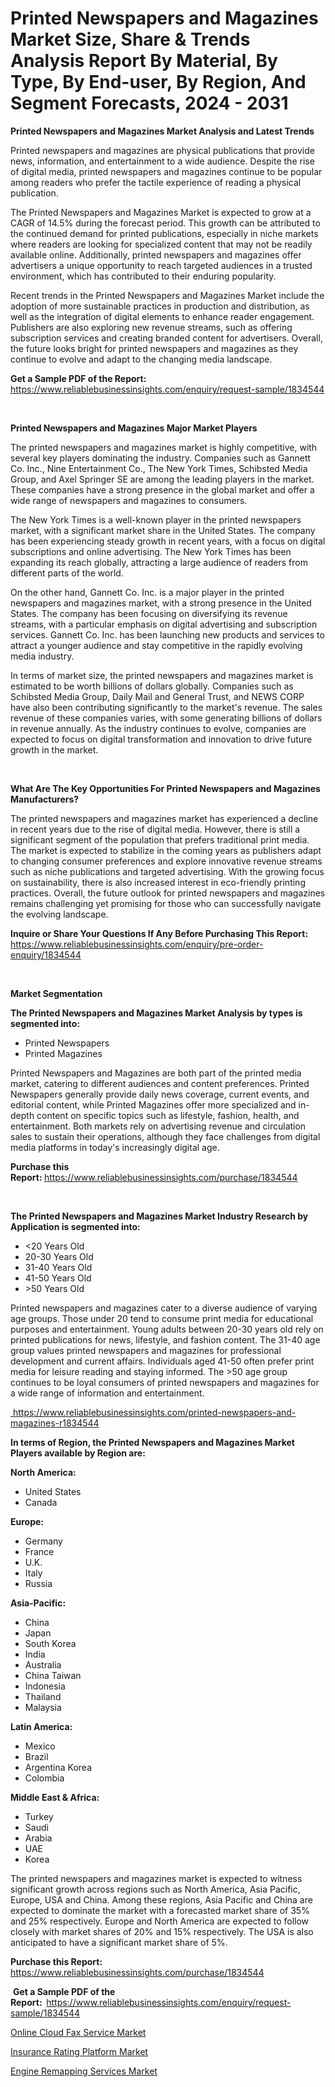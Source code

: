 <p><h1>Printed Newspapers and Magazines Market Size, Share & Trends Analysis Report By Material, By Type, By End-user, By Region, And Segment Forecasts, 2024 - 2031</h1></p><p><strong>Printed Newspapers and Magazines Market Analysis and Latest Trends</strong></p>
<p><p>Printed newspapers and magazines are physical publications that provide news, information, and entertainment to a wide audience. Despite the rise of digital media, printed newspapers and magazines continue to be popular among readers who prefer the tactile experience of reading a physical publication.</p><p>The Printed Newspapers and Magazines Market is expected to grow at a CAGR of 14.5% during the forecast period. This growth can be attributed to the continued demand for printed publications, especially in niche markets where readers are looking for specialized content that may not be readily available online. Additionally, printed newspapers and magazines offer advertisers a unique opportunity to reach targeted audiences in a trusted environment, which has contributed to their enduring popularity.</p><p>Recent trends in the Printed Newspapers and Magazines Market include the adoption of more sustainable practices in production and distribution, as well as the integration of digital elements to enhance reader engagement. Publishers are also exploring new revenue streams, such as offering subscription services and creating branded content for advertisers. Overall, the future looks bright for printed newspapers and magazines as they continue to evolve and adapt to the changing media landscape.</p></p>
<p><strong>Get a Sample PDF of the Report:&nbsp;</strong> <a href="https://www.reliablebusinessinsights.com/enquiry/request-sample/1834544">https://www.reliablebusinessinsights.com/enquiry/request-sample/1834544</a></p>
<p>&nbsp;</p>
<p><strong>Printed Newspapers and Magazines Major Market Players</strong></p>
<p><p>The printed newspapers and magazines market is highly competitive, with several key players dominating the industry. Companies such as Gannett Co. Inc., Nine Entertainment Co., The New York Times, Schibsted Media Group, and Axel Springer SE are among the leading players in the market. These companies have a strong presence in the global market and offer a wide range of newspapers and magazines to consumers.</p><p>The New York Times is a well-known player in the printed newspapers market, with a significant market share in the United States. The company has been experiencing steady growth in recent years, with a focus on digital subscriptions and online advertising. The New York Times has been expanding its reach globally, attracting a large audience of readers from different parts of the world.</p><p>On the other hand, Gannett Co. Inc. is a major player in the printed newspapers and magazines market, with a strong presence in the United States. The company has been focusing on diversifying its revenue streams, with a particular emphasis on digital advertising and subscription services. Gannett Co. Inc. has been launching new products and services to attract a younger audience and stay competitive in the rapidly evolving media industry.</p><p>In terms of market size, the printed newspapers and magazines market is estimated to be worth billions of dollars globally. Companies such as Schibsted Media Group, Daily Mail and General Trust, and NEWS CORP have also been contributing significantly to the market's revenue. The sales revenue of these companies varies, with some generating billions of dollars in revenue annually. As the industry continues to evolve, companies are expected to focus on digital transformation and innovation to drive future growth in the market.</p></p>
<p>&nbsp;</p>
<p><strong>What Are The Key Opportunities For Printed Newspapers and Magazines Manufacturers?</strong></p>
<p><p>The printed newspapers and magazines market has experienced a decline in recent years due to the rise of digital media. However, there is still a significant segment of the population that prefers traditional print media. The market is expected to stabilize in the coming years as publishers adapt to changing consumer preferences and explore innovative revenue streams such as niche publications and targeted advertising. With the growing focus on sustainability, there is also increased interest in eco-friendly printing practices. Overall, the future outlook for printed newspapers and magazines remains challenging yet promising for those who can successfully navigate the evolving landscape.</p></p>
<p><strong>Inquire or Share Your Questions If Any Before Purchasing This Report:</strong> <a href="https://www.reliablebusinessinsights.com/enquiry/pre-order-enquiry/1834544">https://www.reliablebusinessinsights.com/enquiry/pre-order-enquiry/1834544</a></p>
<p>&nbsp;</p>
<p><strong>Market Segmentation</strong></p>
<p><strong>The Printed Newspapers and Magazines Market Analysis by types is segmented into:</strong></p>
<p><ul><li>Printed Newspapers</li><li>Printed Magazines</li></ul></p>
<p><p>Printed Newspapers and Magazines are both part of the printed media market, catering to different audiences and content preferences. Printed Newspapers generally provide daily news coverage, current events, and editorial content, while Printed Magazines offer more specialized and in-depth content on specific topics such as lifestyle, fashion, health, and entertainment. Both markets rely on advertising revenue and circulation sales to sustain their operations, although they face challenges from digital media platforms in today's increasingly digital age.</p></p>
<p><strong>Purchase this Report:&nbsp;</strong><a href="https://www.reliablebusinessinsights.com/purchase/1834544">https://www.reliablebusinessinsights.com/purchase/1834544</a></p>
<p>&nbsp;</p>
<p><strong>The Printed Newspapers and Magazines Market Industry Research by Application is segmented into:</strong></p>
<p><ul><li><20 Years Old</li><li>20-30 Years Old</li><li>31-40 Years Old</li><li>41-50 Years Old</li><li>>50 Years Old</li></ul></p>
<p><p>Printed newspapers and magazines cater to a diverse audience of varying age groups. Those under 20 tend to consume print media for educational purposes and entertainment. Young adults between 20-30 years old rely on printed publications for news, lifestyle, and fashion content. The 31-40 age group values printed newspapers and magazines for professional development and current affairs. Individuals aged 41-50 often prefer print media for leisure reading and staying informed. The >50 age group continues to be loyal consumers of printed newspapers and magazines for a wide range of information and entertainment.</p></p>
<p><a href="https://www.reliablebusinessinsights.com/printed-newspapers-and-magazines-r1834544">&nbsp;https://www.reliablebusinessinsights.com/printed-newspapers-and-magazines-r1834544</a></p>
<p><strong>In terms of Region, the Printed Newspapers and Magazines Market Players available by Region are:</strong></p>
<p>
    <p> <strong> North America: </strong>
        <ul>
            <li>United States</li>
            <li>Canada</li>
        </ul>
        </p> 
    <p> <strong> Europe: </strong>
        <ul>
            <li>Germany</li>
            <li>France</li>
            <li>U.K.</li>
            <li>Italy</li>
            <li>Russia</li>
        </ul>
        </p> 
    <p> <strong> Asia-Pacific: </strong>
        <ul>
            <li>China</li>
            <li>Japan</li>
            <li>South Korea</li>
            <li>India</li>
            <li>Australia</li>
            <li>China Taiwan</li>
            <li>Indonesia</li>
            <li>Thailand</li>
            <li>Malaysia</li>
        </ul>
        </p> 
    <p> <strong> Latin America: </strong>
        <ul>
            <li>Mexico</li>
            <li>Brazil</li>
            <li>Argentina Korea</li>
            <li>Colombia</li>
        </ul>
        </p> 
    <p> <strong> Middle East & Africa: </strong>
        <ul>
            <li>Turkey</li>
            <li>Saudi</li>
            <li>Arabia</li>
            <li>UAE</li>
            <li>Korea</li>
        </ul>
    </p>
    </p>
<p><p>The printed newspapers and magazines market is expected to witness significant growth across regions such as North America, Asia Pacific, Europe, USA and China. Among these regions, Asia Pacific and China are expected to dominate the market with a forecasted market share of 35% and 25% respectively. Europe and North America are expected to follow closely with market shares of 20% and 15% respectively. The USA is also anticipated to have a significant market share of 5%.</p></p>
<p><strong>Purchase this Report: </strong><a href="https://www.reliablebusinessinsights.com/purchase/1834544">https://www.reliablebusinessinsights.com/purchase/1834544</a></p>
<p>&nbsp;<strong>Get a Sample PDF of the Report:&nbsp;&nbsp;</strong><a href="https://www.reliablebusinessinsights.com/enquiry/request-sample/1834544">https://www.reliablebusinessinsights.com/enquiry/request-sample/1834544</a></p>
<p><strong></strong></p>
<p><p><a href="https://github.com/JennyferFeil2023/Market-Research-Report-List-2/blob/main/online-cloud-fax-service-market.md">Online Cloud Fax Service Market</a></p><p><a href="https://github.com/gracielawharr/Market-Research-Report-List-2/blob/main/insurance-rating-platform-market.md">Insurance Rating Platform Market</a></p><p><a href="https://github.com/edytherolanlouisejk1miz0wig/Market-Research-Report-List-3/blob/main/engine-remapping-services-market.md">Engine Remapping Services Market</a></p></p>